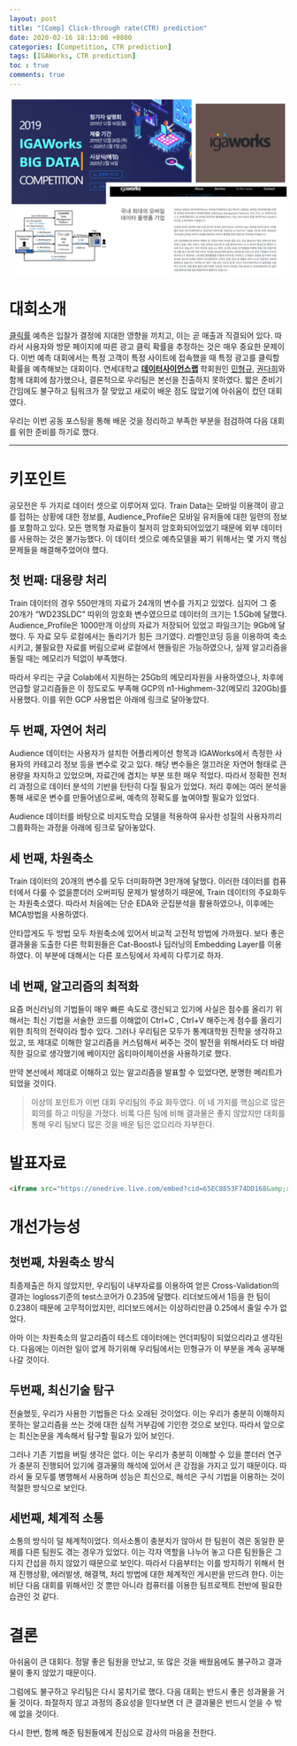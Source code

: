```yaml
---
layout: post
title: "[Comp] Click-through rate(CTR) prediction"
date: 2020-02-16 18:13:00 +0800
categories: [Competition, CTR prediction]
tags: [IGAWorks, CTR prediction]
toc : true
comments: true
---
```


![Desktop View](/assets/img/sample/[comp]igaworks.png)
# 대회소개
[클릭률](https://support.google.com/google-ads/answer/2615875?hl=en) 예측은 입찰가 결정에 지대한 영향을 끼치고, 이는 곧 매출과 직결되어 있다. 따라서 사용자와 방문 페이지에 따른 광고 클릭 확률을 추정하는 것은 매우 중요한 문제이다. 이번 예측 대회에서는 특정 고객이 특정 사이트에 접속했을 때 특정 광고를 클릭할 확률을 예측해보는 대회이다. 연세대학교 [**데이터사이언스랩**](https://yonseidslab.github.io/projects) 학회원인 [민형규](https://hgmin1159.github.io/2020/02/16/IGAworks-%ED%81%B4%EB%A6%AD%EC%9C%A8-%EC%98%88%EC%B8%A1-%EB%8C%80%ED%9A%8C.html), [권다희](https://daheekwon.github.io/)와 함께 대회에 참가했으나, 결론적으로 우리팀은 본선을 진출하지 못하였다. 짧은 준비기간임에도 불구하고 팀워크가 잘 맞았고 새로이 배운 점도 많았기에 아쉬움이 컸던 대회였다.

우리는 이번 공동 포스팅을 통해 배운 것을 정리하고 부족한 부분을 점검하여 다음 대회를 위한 준비를 하기로 했다.

***  

# 키포인트
공모전은 두 가지로 데이터 셋으로 이루어져 있다. Train Data는 모바일 이용객이 광고를 접하는 상황에 대한 정보를, Audience_Profile은 모바일 유저들에 대한 일련의 정보를 포함하고 있다. 모든 명목형 자료들이 철저히 암호화되어있었기 때문에 외부 데이터를 사용하는 것은 불가능했다. 이 데이터 셋으로 예측모델을 짜기 위해서는 몇 가지 핵심 문제들을 해결해주었어야 했다.

## 첫 번째: 대용량 처리
Train 데이터의 경우 550만개의 자료가 24개의 변수를 가지고 있었다. 심지어 그 중 20개가 “WD23SLDC” 따위의 암호화 변수였으므로 데이터의 크기는 1.5Gb에 달했다. Audience_Profile은 1000만개 이상의 자료가 저장되어 있었고 파일크기는 9Gb에 달했다. 두 자료 모두 로컬에서는 돌리기가 힘든 크기였다. 라벨인코딩 등을 이용하여 축소시키고, 불필요한 자료를 버림으로써 로컬에서 핸들링은 가능하였으나, 실제 알고리즘을 돌릴 때는 메모리가 턱없이 부족했다.

따라서 우리는 구글 Colab에서 지원하는 25Gb의 메모리자원을 사용하였으나, 차후에 언급할 알고리즘들은 이 정도로도 부족해 GCP의 n1-Highmem-32(메모리 320Gb)를 사용했다. 이를 위한 GCP 사용법은 아래에 링크로 달아놓았다.


## 두 번째, 자연어 처리
Audience 데이터는 사용자가 설치한 어플리케이션 항목과 IGAWorks에서 측정한 사용자의 카테고리 정보 등을 변수로 갖고 있다. 해당 변수들은 껄끄러운 자연어 형태로 큰 용량을 차지하고 있었으며, 자료간에 겹치는 부분 또한 매우 적었다. 따라서 정확한 전처리 과정으로 데이터 분석의 기반을 탄탄히 다질 필요가 있었다. 처리 후에는 여러 분석을 통해 새로운 변수를 만들어냄으로써, 예측의 정확도를 높여야할 필요가 있었다.  

Audience 데이터를 바탕으로 비지도학습 모델을 적용하여 유사한 성질의 사용자끼리 그룹화하는 과정을 아래에 링크로 달아놓았다.


## 세 번째, 차원축소
Train 데이터의 20개의 변수를 모두 더미화하면 3만개에 달했다. 이러한 데이터를 컴퓨터에서 다룰 수 없을뿐더러 오버피팅 문제가 발생하기 때문에, Train 데이터의 주요화두는 차원축소였다. 따라서 처음에는 단순 EDA와 군집분석을 활용하였으나, 이후에는 MCA방법을 사용하였다.

안타깝게도 두 방법 모두 차원축소에 있어서 비교적 고전적 방법에 가까웠다. 보다 좋은 결과물을 도출한 다른 학회원들은 Cat-Boost나 딥러닝의 Embedding Layer를 이용하였다. 이 부분에 대해서는 다른 포스팅에서 자세히 다루기로 하자.


## 네 번째, 알고리즘의 최적화
요즘 머신러닝의 기법들이 매우 빠른 속도로 갱신되고 있기에 사실은 점수를 올리기 위해서는 최신 기법을 서술한 코드를 이해없이 Ctrl+C , Ctrl+V 해주는게 점수를 올리기위한 최적의 전략이라 할수 있다. 그러나 우리팀은 모두가 통계대학원 진학을 생각하고 있고, 또 제대로 이해한 알고리즘을 커스텀해서 써주는 것이 발전을 위해서라도 더 바람직한 길으로 생각했기에 베이지안 옵티마이제이션을 사용하기로 했다.

만약 본선에서 제대로 이해하고 있는 알고리즘을 발표할 수 있었다면, 분명한 메리트가 되었을 것이다. 

> 이상의 포인트가 이번 대회 우리팀의 주요 화두였다. 이 네 가지를 핵심으로 많은 회의를 하고 미팅을 가졌다. 비록 다른 팀에 비해 결과물은 좋지 않았지만 대회를 통해 우리 팀보다 많은 것을 배운 팀은 없으리라 자부한다.


# 발표자료

```html
<iframe src="https://onedrive.live.com/embed?cid=65EC8853F74DD168&amp;resid=65EC8853F74DD168%215257&amp;authkey=AEoIYEXmKbNaOqA&amp;em=2&amp;wdAr=1.7777777777777777" width="1186px" height="691px" frameborder="0">포함된 <a target="_blank" href="https://office.com">Microsoft Office</a> 프레젠테이션, 제공: <a target="_blank" href="https://office.com/webapps">Office</a></iframe>
```

# 개선가능성
## 첫번째, 차원축소 방식
최종제출은 하지 않았지만, 우리팀이 내부자료를 이용하여 얻은 Cross-Validation의 결과는 logloss기준의 test스코어가 0.235에 달했다. 리더보드에서 1등을 한 팀이 0.238이 때문에 고무적이었지만, 리더보드에서는 이상하리만큼 0.25에서 줄일 수가 없었다. 

아마 이는 차원축소의 알고리즘이 테스트 데이터에는 언더피팅이 되었으리라고 생각된다. 다음에는 이러한 일이 없게 하기위해 우리팀에서는 민형규가 이 부분을 계속 공부해나갈 것이다.


## 두번째, 최신기술 탐구
전술했듯, 우리가 사용한 기법들은 다소 오래된 것이었다. 이는 우리가 충분히 이해하지 못하는 알고리즘을 쓰는 것에 대한 심적 거부감에 기인한 것으로 보인다. 따라서 앞으로는 최신논문을 계속해서 탐구할 필요가 있어 보인다.

그러나 기존 기법을 버릴 생각은 없다. 이는 우리가 충분히 이해할 수 있을 뿐더러 연구가 충분히 진행되어 있기에 결과물의 해석에 있어서 큰 강점을 가지고 있기 때문이다. 따라서 둘 모두를 병행해서 사용하며 성능은 최신으로, 해석은 구식 기법을 이용하는 것이 적절한 방식으로 보인다.


## 세번째, 체계적 소통
소통의 방식이 덜 체계적이었다. 의사소통이 충분치가 않아서 한 팀원이 겪은 동일한 문제를 다른 팀원도 겪는 경우가 있었다. 이는 각자 역할을 나누어 놓고 다른 팀원들은 그다지 간섭을 하지 않았기 때문으로 보인다. 따라서 다음부터는 이를 방지하기 위해서 현재 진행상황, 에러발생, 해결책, 처리 방법에 대한 체계적인 게시판을 만드려 한다. 이는 비단 다음 대회를 위해서인 것 뿐만 아니라 컴퓨터를 이용한 팀프로젝트 전반에 필요한 습관인 것 같다.


# 결론
아쉬움이 큰 대회다. 정말 좋은 팀원을 만났고, 또 많은 것을 배웠음에도 불구하고 결과물이 좋지 않았기 때문이다.

그럼에도 불구하고 우리팀은 다시 뭉치기로 했다.
다음 대회는 반드시 좋은 성과물을 거둘 것이다.
좌절하지 않고 과정의 중요성을 믿다보면 더 큰 결과물은 반드시 얻을 수 밖에 없을 것이다.

다시 한번, 함께 해준 팀원들에게 진심으로 감사의 마음을 전한다.
